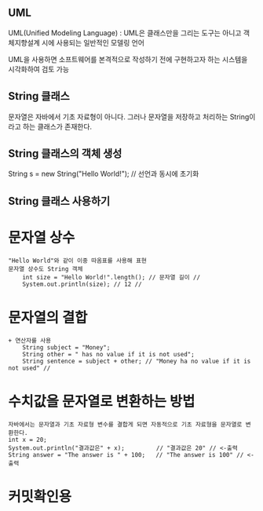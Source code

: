 ## UML
UML(Unified Modeling Language) : UML은
클래스만을 그리는 도구는 아니고 객체지향설계 시에 사용되는 일반적인 모델링 언어

UML을 사용하면 소프트웨어를 본격적으로 작성하기 전에 구현하고자 하는 시스템을 시각화하여 검토 가능

## String 클래스
문자열은 자바에서 기초 자료형이 아니다.
그러나 문자열을 저장하고 처리하는 String이라고 하는 클래스가 존재한다.

## String 클래스의 객체 생성
String s = new String("Hello World!"); // 선언과 동시에 초기화

## String 클래스 사용하기
# 문자열 상수
    "Hello World"와 같이 이중 따옴표를 사용해 표현
    문자열 상수도 String 객체
        int size = "Hello World!".length(); // 문자열 길이 //
        System.out.println(size); // 12 //
# 문자열의 결합
    + 연산자를 사용
        String subject = "Money";
        String other = " has no value if it is not used";
        String sentence = subject + other; // "Money ha no value if it is not used" //

# 수치값을 문자열로 변환하는 방법
    자바에서는 문자열과 기초 자료형 변수를 결합게 되면 자동적으로 기초 자료형을 문자열로 변환한다.
    int x = 20;
    System.out.println("결과값은" + x);         // "결과값은 20" // <-출력
    String answer = "The answer is " + 100;   // "The answer is 100" // <-출력

# 커밋확인용